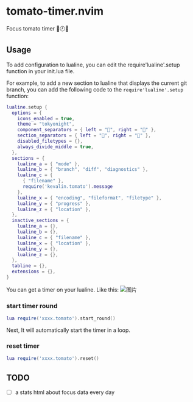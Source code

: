 # tomato-timer.nvim
Focus tomato timer 🍅🕗🎯

## Usage

To add configuration to lualine, you can edit the require'lualine'.setup function in your init.lua file.

For example, to add a new section to lualine that displays the current git branch, you can add the following code to the `require'lualine'.setup` function:

```lua
lualine.setup {
  options = {
    icons_enabled = true,
    theme = "tokyonight",
    component_separators = { left = "", right = "" },
    section_separators = { left = "", right = "" },
    disabled_filetypes = {},
    always_divide_middle = true,
  },
  sections = {
    lualine_a = { "mode" },
    lualine_b = { "branch", "diff", "diagnostics" },
    lualine_c = {
      { "filename" },
      require('kevalin.tomato').message
    },
    lualine_x = { "encoding", "fileformat", "filetype" },
    lualine_y = { "progress" },
    lualine_z = { "location" },
  },
  inactive_sections = {
    lualine_a = {},
    lualine_b = {},
    lualine_c = { "filename" },
    lualine_x = { "location" },
    lualine_y = {},
    lualine_z = {},
  },
  tabline = {},
  extensions = {},
}
```
You can get a timer on your lualine. Like this:
![图片](https://user-images.githubusercontent.com/3123807/220627101-b6edcc46-9f31-41bd-8bc9-6906d3bbb818.png)

### start timer round

```lua
lua require('xxxx.tomato').start_round()
```

Next, It will automatically start the timer in a loop.

### reset timer

```lua
lua require('xxxx.tomato').reset()
```

## TODO

- [ ] a stats html about focus data every day


